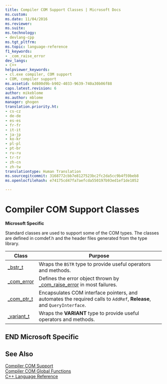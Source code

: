 ```yaml
---
title: Compiler COM Support Classes | Microsoft Docs
ms.custom: 
ms.date: 11/04/2016
ms.reviewer: 
ms.suite: 
ms.technology:
- devlang-cpp
ms.tgt_pltfrm: 
ms.topic: language-reference
f1_keywords:
- _com_raise_error
dev_langs:
- C++
helpviewer_keywords:
- cl.exe compiler, COM support
- COM, compiler support
ms.assetid: 6d800d9b-b902-4033-9639-740a30b06f88
caps.latest.revision: 6
author: mikeblome
ms.author: mblome
manager: ghogen
translation.priority.ht:
- cs-cz
- de-de
- es-es
- fr-fr
- it-it
- ja-jp
- ko-kr
- pl-pl
- pt-br
- ru-ru
- tr-tr
- zh-cn
- zh-tw
translationtype: Human Translation
ms.sourcegitcommit: 3168772cbb7e8127523bc2fc2da5cc9b4f59beb8
ms.openlocfilehash: e74175cd47fa7aefcda550197b93ed1ef1de1052

---
```

# Compiler COM Support Classes
**Microsoft Specific**  
  
 Standard classes are used to support some of the COM types. The classes are defined in comdef.h and the header files generated from the type library.  
  
|Class|Purpose|  
|-----------|-------------|  
|[_bstr_t](../cpp/bstr-t-class.md)|Wraps the `BSTR` type to provide useful operators and methods.|  
|[_com_error](../cpp/com-error-class.md)|Defines the error object thrown by [_com_raise_error](../cpp/com-raise-error.md) in most failures.|  
|[_com_ptr_t](../cpp/com-ptr-t-class.md)|Encapsulates COM interface pointers, and automates the required calls to `AddRef`, **Release**, and `QueryInterface`.|  
|[_variant_t](../cpp/variant-t-class.md)|Wraps the **VARIANT** type to provide useful operators and methods.|  
  
## END Microsoft Specific  
  
## See Also  
 [Compiler COM Support](../cpp/compiler-com-support.md)   
 [Compiler COM Global Functions](../cpp/compiler-com-global-functions.md)   
 [C++ Language Reference](../cpp/cpp-language-reference.md)


<!--HONumber=Jan17_HO2-->


